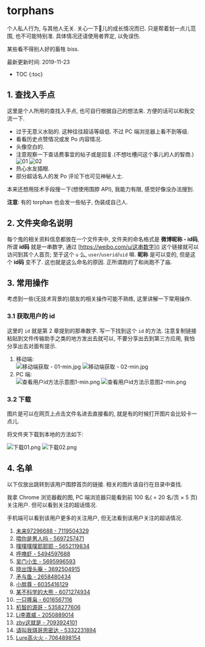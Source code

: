 # torphans

个人私人行为, 与其他人无关. 关心一下🍄儿的成长情况而已. 只是帮着划一点儿范围, 也不可能特别准. 具体情况还请使用者界定, 以免误伤.

某些看不得别人好的畜牲 biss.

最新更新时间: 2019-11-23

* TOC
{:toc}

## 1. 查找入手点

这里是个人所用的查找入手点, 也可自行根据自己的想法来. 方便的话可以和我交流一下.

* 过于无意义水贴的. 这种往往超话等级低. 不过 PC 端浏览器上看不到等级.
* 看看历史点赞情况或发 Po 内容情况.
* 头像空白的.
* 注意观察一下查话费事宜的帖子或是回复.(不想吐槽问这个事儿的人的智商.) ![01](https://upload.cc/i1/2019/11/22/KizwFX.png) ![02](https://upload.cc/i1/2019/11/22/RLm3e6.png)
* 热心水友插眼.
* 部分超话名人的发 Po 评论下也可见神秘人士.

本来还想用技术手段搜一下(想使用围脖 API), 我能力有限, 感觉好像没办法搜到.

**注意**: 有的 torphan 也会发一些帖子, 伪装成自己人.

## 2. 文件夹命名说明

每个鬼的相关资料信息都放在一个文件夹中, 文件夹的命名格式是 **微博昵称 - id码**, 所谓 **id码** 就是一串数字, 通过 [https://weibo.com/u/这串数字]() 这个链接就可以访问到其个人首页; 至于这个 `u` 么, `user`/`userid`/`uid` 嘛. **昵称** 是可以变的, 但是这个 **id码** 变不了. 这也就是这么命名的原因. 正所谓跑的了和尚跑不了庙.

## 3. 常用操作

考虑到一些(无技术背景的)朋友的相关操作可能不熟练, 这里讲解一下常用操作.

### 3.1 获取用户的 id

这里的 `id` 就是第 2 章提到的那串数字. 写一下找到这个 `id` 的方法. 注意复制链接粘贴到文件传输助手之类的地方发出去就可以, 不要分享出去到第三方应用, 我怕分享出去对面有提示.

1. 移动端: <br/>![移动端获取 - 01-min.jpg](https://i.loli.net/2019/11/22/3GD1cL98PXeyIxm.jpg) ![移动端获取 - 02-min.jpg](https://i.loli.net/2019/11/22/VjeG7E2bAYvFonD.jpg)
2. PC 端: <br/>![查看用户id方法示意图1-min.png](https://i.loli.net/2019/11/22/djYZDFukxwL9om1.png) ![查看用户id方法示意图2-min.png](https://i.loli.net/2019/11/22/cVsaFlSDJIvwp3X.png)

### 3.2 下载

图片是可以在网页上点击文件名进去直接看的, 就是有的时候打开图片会比较卡一点儿.

将文件夹下载到本地的方法如下:

![下载01.png](https://i.loli.net/2019/11/23/r1TJ2tB7k5zvlib.png)
![下载02.png](https://i.loli.net/2019/11/23/6lkTjxuh2RtEZQz.png)

## 4. 名单

以下仅放出跳转到该用户围脖首页的链接. 相关的图片请自行在目录中查找.

我拿 Chrome 浏览器截的图, PC 端浏览器只能看到前 100 名( = 20 名/页 × 5 页)关注用户. 但可以看到关注的超话情况.

手机端可以看到该用户更多的关注用户, 但无法看到该用户关注的超话情况.

1. [未来97296688 - 7119504329](https://weibo.com/u/7119504329)
2. [喂你是男人吗 - 5697257471](https://weibo.com/u/5697257471)
3. [噗噗噗噗耶耶耶 - 5652119834](https://weibo.com/u/5652119834)
4. [呼噜虾 - 5494597688](https://weibo.com/u/5494597688)
5. [吴门小生 - 5695996593](https://weibo.com/u/5695996593)
6. [晓出馒头庵 - 3692504915](https://weibo.com/u/3692504915)
7. [矛与鱼 - 2658480434](https://weibo.com/u/2658480434)
8. [小胖尊 - 6035416129](https://weibo.com/u/6035416129)
9. [某不科学的大熊 - 6071274934](https://weibo.com/u/6071274934)
10. [一只啄枭 - 6016567116](https://weibo.com/u/6016567116)
11. [机智的源哥 - 5358277606](https://weibo.com/u/5358277606)
12. [Li李嘉威 - 2050889014](https://weibo.com/u/2050889014)
13. [zby这就是 - 7093924101](https://weibo.com/u/7093924101)
14. [请叫我琪哥思密达 - 5332231894](https://weibo.com/u/5332231894)
15. [Lure高火火 - 7064898154](https://weibo.com/u/7064898154)
